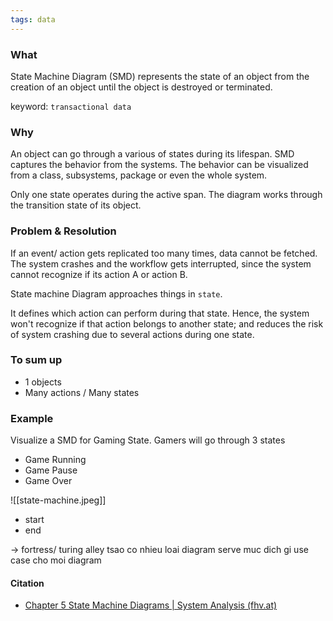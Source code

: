 ```yaml
---
tags: data
---
```


### What
State Machine Diagram (SMD) represents the state of an object from the creation of an object until the object is destroyed or terminated.

keyword: `transactional data`

### Why
An object can go through a various of states during its lifespan. SMD captures the behavior from the systems. The behavior can be visualized from a class, subsystems, package or even the whole system. 

Only one state operates during the active span. The diagram works through the transition state of its object.

### Problem & Resolution
If an event/ action gets replicated too many times, data cannot be fetched. The system crashes and the workflow gets interrupted, since the system cannot recognize if its action A or action B.

State machine Diagram approaches things in `state`.

It defines which action can perform during that state. Hence, the system won't recognize if that action belongs to another state; and reduces the risk of system crashing due to several actions during one state. 

### To sum up
- 1 objects
- Many actions / Many states

### Example
Visualize a SMD for Gaming State.
Gamers will go through 3 states
- Game Running
- Game Pause
- Game Over


![[state-machine.jpeg]]

- start
- end

-> fortress/ turing alley
tsao co nhieu loai diagram
	serve muc dich gi
	use case cho moi diagram

#### Citation
- [Chapter 5 State Machine Diagrams | System Analysis (fhv.at)](https://homepages.fhv.at/thjo/lecturenotes/sysan/state-machine-diagrams.html)
